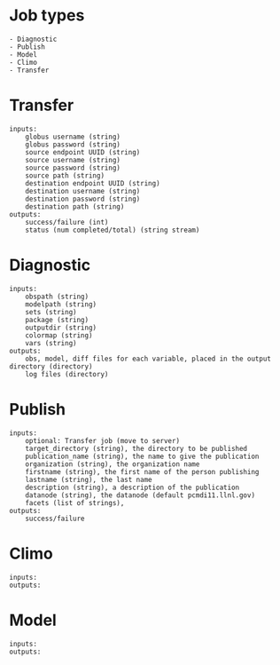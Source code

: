 # Job types
    - Diagnostic
    - Publish
    - Model
    - Climo
    - Transfer


# Transfer
    inputs: 
        globus username (string)
        globus password (string)
        source endpoint UUID (string)
        source username (string)
        source password (string)
        source path (string)
        destination endpoint UUID (string)
        destination username (string)
        destination password (string)
        destination path (string)
    outputs:
        success/failure (int)
        status (num completed/total) (string stream)

# Diagnostic
    inputs:
        obspath (string)
        modelpath (string)
        sets (string)
        package (string)
        outputdir (string)
        colormap (string)
        vars (string)
    outputs:
        obs, model, diff files for each variable, placed in the output directory (directory)
        log files (directory)

# Publish
    inputs:
        optional: Transfer job (move to server)
        target_directory (string), the directory to be published
        publication_name (string), the name to give the publication
        organization (string), the organization name
        firstname (string), the first name of the person publishing
        lastname (string), the last name
        description (string), a description of the publication
        datanode (string), the datanode (default pcmdi11.llnl.gov)
        facets (list of strings),
    outputs:
        success/failure

# Climo
    inputs:
    outputs:

# Model
    inputs:
    outputs:
